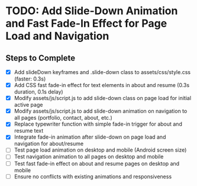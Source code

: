 # TODO: Add Slide-Down Animation and Fast Fade-In Effect for Page Load and Navigation

## Steps to Complete

- [x] Add slideDown keyframes and .slide-down class to assets/css/style.css (faster: 0.3s)
- [x] Add CSS fast fade-in effect for text elements in about and resume (0.3s duration, 0.1s delay)
- [x] Modify assets/js/script.js to add slide-down class on page load for initial active page
- [x] Modify assets/js/script.js to add slide-down animation on navigation to all pages (portfolio, contact, about, etc.)
- [x] Replace typewriter function with simple fade-in trigger for about and resume text
- [x] Integrate fade-in animation after slide-down on page load and navigation for about/resume
- [ ] Test page load animation on desktop and mobile (Android screen size)
- [ ] Test navigation animation to all pages on desktop and mobile
- [ ] Test fast fade-in effect on about and resume pages on desktop and mobile
- [ ] Ensure no conflicts with existing animations and responsiveness
